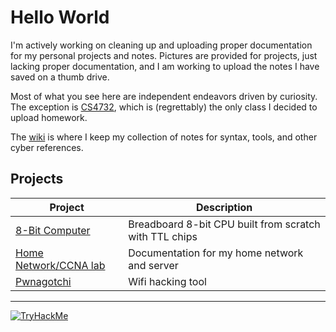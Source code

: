 

# Hello World

I'm actively working on cleaning up and uploading proper documentation for my personal projects and notes. Pictures are provided for projects, just lacking proper documentation, and I am working to upload the notes I have saved on a thumb drive.

Most of what you see here are independent endeavors driven by curiosity.
The exception is [CS4732](https://github.com/0U7L13R/CS4732-Cryptography), which is (regrettably) the only class I decided to upload homework.

The [wiki](https://github.com/0U7L13R/The_Wiki) is where I keep my collection of notes for syntax, tools, and other cyber references.


## Projects

| Project | Description |
|--------|-------------|
| [8-Bit Computer](https://github.com/0U7L13R/8bit-Computer) | Breadboard 8-bit CPU built from scratch with TTL chips |
| [Home Network/CCNA lab](https://github.com/0U7L13R/HomeNetwork) | Documentation for my home network and server |
| [Pwnagotchi](https://github.com/0U7L13R/Pwnagotchi) | Wifi hacking tool|


---

[![TryHackMe](https://tryhackme-badges.s3.amazonaws.com/0U7L13R.png)](https://tryhackme.com/p/0U7L13R)



